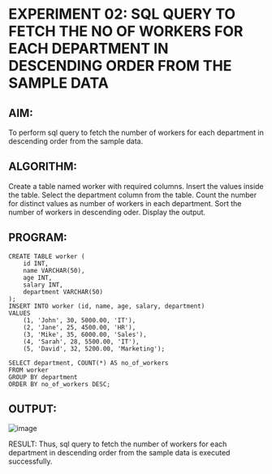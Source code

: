 # EXPERIMENT 02: SQL QUERY TO FETCH THE NO OF WORKERS FOR EACH DEPARTMENT IN DESCENDING ORDER FROM THE SAMPLE DATA
## AIM:
To perform sql query to fetch the number of workers for each department in descending order from the sample data.

## ALGORITHM:
Create a table named worker with required columns.
Insert the values inside the table.
Select the department column from the table.
Count the number for distinct values as number of workers in each department.
Sort the number of workers in descending oder.
Display the output.
## PROGRAM:
~~~
CREATE TABLE worker (
    id INT,
    name VARCHAR(50),
    age INT,
    salary INT,
    department VARCHAR(50)
);
INSERT INTO worker (id, name, age, salary, department)
VALUES
    (1, 'John', 30, 5000.00, 'IT'),
    (2, 'Jane', 25, 4500.00, 'HR'),
    (3, 'Mike', 35, 6000.00, 'Sales'),
    (4, 'Sarah', 28, 5500.00, 'IT'),
    (5, 'David', 32, 5200.00, 'Marketing');
    
SELECT department, COUNT(*) AS no_of_workers
FROM worker
GROUP BY department
ORDER BY no_of_workers DESC;
~~~
## OUTPUT:

![image](https://github.com/SdMdZahi7/FETCH_NO_OF_WORKERS/assets/94187572/255a4397-a1ee-4d47-88c3-80d0868c00cb)

RESULT:
Thus, sql query to fetch the number of workers for each department in descending order from the sample data is executed successfully.
